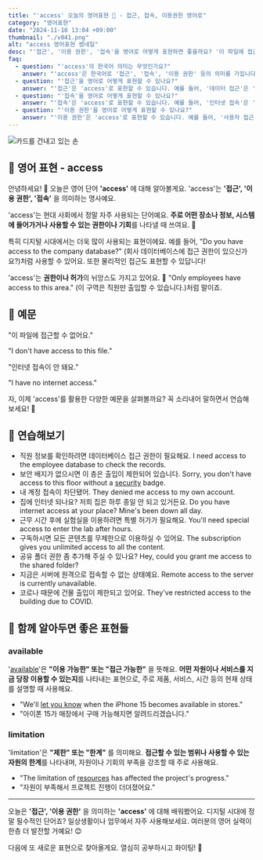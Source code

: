```yaml
---
title: "'access' 오늘의 영어표현 🔑 - 접근, 접속, 이용권한 영어로"
category: "영어표현"
date: "2024-11-10 13:04 +09:00"
thumbnail: "./v041.png"
alt: "access 영어표현 썸네일"
desc: "'접근', '이용 권한', '접속'을 영어로 어떻게 표현하면 좋을까요? '이 파일에 접근할 수 없어요.', '인터넷 접속이 안 돼요.' 등을 영어로 표현하는 법을 배워봅시다. 다양한 예문을 통해서 연습하고 본인의 표현으로 만들어 보세요."
faq:
  - question: "'access'의 한국어 의미는 무엇인가요?"
    answer: "'access'은 한국어로 '접근', '접속', '이용 권한' 등의 의미를 가집니다."
  - question: "'접근'을 영어로 어떻게 표현할 수 있나요?"
    answer: "'접근'은 'access'로 표현할 수 있습니다. 예를 들어, '데이터 접근'은 'data access'로 말할 수 있습니다."
  - question: "'접속'을 영어로 어떻게 표현할 수 있나요?"
    answer: "'접속'은 'access'로 표현할 수 있습니다. 예를 들어, '인터넷 접속'은 'internet access'로 말할 수 있습니다."
  - question: "'이용 권한'을 영어로 어떻게 표현할 수 있나요?"
    answer: "'이용 권한'은 'access'로 표현할 수 있습니다. 예를 들어, '사용자 접근 권한'은 'user access'로 말할 수 있습니다."
---
```


![카드를 건내고 있는 손](./v041-1.jpg)

## 🌟 영어 표현 - access

안녕하세요! 👋 오늘은 영어 단어 **'access'** 에 대해 알아볼게요. 'access'는 **'접근', '이용 권한', '접속'** 을 의미하는 명사예요.

'access'는 현대 사회에서 정말 자주 사용되는 단어예요. **주로 어떤 장소나 정보, 시스템에 들어가거나 사용할 수 있는 권한이나 기회**를 나타낼 때 쓰여요. 🔑

특히 디지털 시대에서는 더욱 많이 사용되는 표현이에요. 예를 들어, "Do you have access to the company database?" (회사 데이터베이스에 접근 권한이 있으신가요?)처럼 사용할 수 있어요. 또한 물리적인 접근도 표현할 수 있답니다!

'access'는 **권한이나 허가**의 뉘앙스도 가지고 있어요. 🔐 "Only employees have access to this area." (이 구역은 직원만 출입할 수 있습니다.)처럼 말이죠.

## 📖 예문

"이 파일에 접근할 수 없어요."

"I don't have access to this file."

"인터넷 접속이 안 돼요."

"I have no internet access."

자, 이제 'access'를 활용한 다양한 예문을 살펴볼까요? 꼭 소리내어 말하면서 연습해보세요! 🚀

## 💬 연습해보기

<ul data-interactive-list>
  <li data-interactive-item>
    <span data-toggler>직원 정보를 확인하려면 데이터베이스 접근 권한이 필요해요.</span>
    <span data-answer>I need access to the employee database to check the records.</span>
  </li>
  <li data-interactive-item>
    <span data-toggler>보안 배지가 없으시면 이 층은 출입이 제한되어 있습니다.</span>
    <span data-answer>Sorry, you don't have access to this floor without a <a href="/blog/in-english/554.security/">security</a> badge.</span>
  </li>
  <li data-interactive-item>
    <span data-toggler>내 계정 접속이 차단됐어.</span>
    <span data-answer>They denied me access to my own account.</span>
  </li>
  <li data-interactive-item>
    <span data-toggler>집에 인터넷 되나요? 저희 집은 하루 종일 안 되고 있거든요.</span>
    <span data-answer>Do you have internet access at your place? Mine's been down all day.</span>
  </li>
  <li data-interactive-item>
    <span data-toggler>근무 시간 후에 실험실을 이용하려면 특별 허가가 필요해요.</span>
    <span data-answer>You'll need special access to enter the lab after hours.</span>
  </li>
  <li data-interactive-item>
    <span data-toggler>구독하시면 모든 콘텐츠를 무제한으로 이용하실 수 있어요.</span>
    <span data-answer>The subscription gives you unlimited access to all the content.</span>
  </li>
  <li data-interactive-item>
    <span data-toggler>공유 폴더 권한 좀 추가해 주실 수 있나요?</span>
    <span data-answer>Hey, could you grant me access to the shared folder?</span>
  </li>
  <li data-interactive-item>
    <span data-toggler>지금은 서버에 원격으로 접속할 수 없는 상태예요.</span>
    <span data-answer>Remote access to the server is currently unavailable.</span>
  </li>
  <li data-interactive-item>
    <span data-toggler>코로나 때문에 건물 출입이 제한되고 있어요.</span>
    <span data-answer>They've restricted access to the building due to COVID.</span>
  </li>
</ul>

## 🤝 함께 알아두면 좋은 표현들

### available

'[available](/blog/in-english/188.available/)'은 **"이용 가능한" 또는 "접근 가능한"** 을 뜻해요. **어떤 자원이나 서비스를 지금 당장 이용할 수 있는지**를 나타내는 표현으로, 주로 제품, 서비스, 시간 등의 현재 상태를 설명할 때 사용해요.

- "We'll [let you know](/blog/in-english/241.let-someone-know/) when the iPhone 15 becomes available in stores."
- "아이폰 15가 매장에서 구매 가능해지면 알려드리겠습니다."

### limitation

'limitation'은 **"제한" 또는 "한계"** 를 의미해요. **접근할 수 있는 범위나 사용할 수 있는 자원의 한계**를 나타내며, 자원이나 기회의 부족을 강조할 때 주로 사용해요.

- "The limitation of [resources](/blog/in-english/643.resource/) has affected the project's progress."
- "자원이 부족해서 프로젝트 진행이 더뎌졌어요."

---

오늘은 **'접근', '이용 권한'** 을 의미하는 **'access'** 에 대해 배워봤어요. 디지털 시대에 정말 필수적인 단어죠? 일상생활이나 업무에서 자주 사용해보세요. 여러분의 영어 실력이 한층 더 발전할 거예요! 😊

다음에 또 새로운 표현으로 찾아올게요. 열심히 공부하시고 화이팅! 💪

